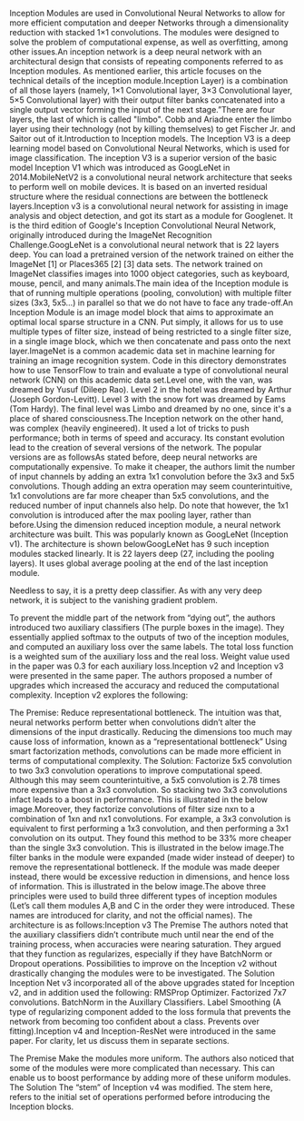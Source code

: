 Inception Modules are used in Convolutional Neural Networks to allow for more efficient computation and deeper Networks through a dimensionality reduction with stacked 1×1 convolutions. The modules were designed to solve the problem of computational expense, as well as overfitting, among other issues.An inception network is a deep neural network with an architectural design that consists of repeating components referred to as Inception modules. As mentioned earlier, this article focuses on the technical details of the inception module.Inception Layer) is a combination of all those layers (namely, 1×1 Convolutional layer, 3×3 Convolutional layer, 5×5 Convolutional layer) with their output filter banks concatenated into a single output vector forming the input of the next stage.”There are four layers, the last of which is called "limbo". Cobb and Ariadne enter the limbo layer using their technology (not by killing themselves) to get Fischer Jr. and Saitor out of it.Introduction to Inception models. The Inception V3 is a deep learning model based on Convolutional Neural Networks, which is used for image classification. The inception V3 is a superior version of the basic model Inception V1 which was introduced as GoogLeNet in 2014.MobileNetV2 is a convolutional neural network architecture that seeks to perform well on mobile devices. It is based on an inverted residual structure where the residual connections are between the bottleneck layers.Inception v3 is a convolutional neural network for assisting in image analysis and object detection, and got its start as a module for Googlenet. It is the third edition of Google's Inception Convolutional Neural Network, originally introduced during the ImageNet Recognition Challenge.GoogLeNet is a convolutional neural network that is 22 layers deep. You can load a pretrained version of the network trained on either the ImageNet [1] or Places365 [2] [3] data sets. The network trained on ImageNet classifies images into 1000 object categories, such as keyboard, mouse, pencil, and many animals.The main idea of the Inception module is that of running multiple operations (pooling, convolution) with multiple filter sizes (3x3, 5x5…) in parallel so that we do not have to face any trade-off.An Inception Module is an image model block that aims to approximate an optimal local sparse structure in a CNN. Put simply, it allows for us to use multiple types of filter size, instead of being restricted to a single filter size, in a single image block, which we then concatenate and pass onto the next layer.ImageNet is a common academic data set in machine learning for training an image recognition system. Code in this directory demonstrates how to use TensorFlow to train and evaluate a type of convolutional neural network (CNN) on this academic data set.Level one, with the van, was dreamed by Yusuf (Dileep Rao). Level 2 in the hotel was dreamed by Arthur (Joseph Gordon-Levitt). Level 3 with the snow fort was dreamed by Eams (Tom Hardy). The final level was Limbo and dreamed by no one, since it's a place of shared consciousness.The Inception network on the other hand, was complex (heavily engineered). It used a lot of tricks to push performance; both in terms of speed and accuracy. Its constant evolution lead to the creation of several versions of the network. The popular versions are as followsAs stated before, deep neural networks are computationally expensive. To make it cheaper, the authors limit the number of input channels by adding an extra 1x1 convolution before the 3x3 and 5x5 convolutions. Though adding an extra operation may seem counterintuitive, 1x1 convolutions are far more cheaper than 5x5 convolutions, and the reduced number of input channels also help. Do note that however, the 1x1 convolution is introduced after the max pooling layer, rather than before.Using the dimension reduced inception module, a neural network architecture was built. This was popularly known as GoogLeNet (Inception v1). The architecture is shown belowGoogLeNet has 9 such inception modules stacked linearly. It is 22 layers deep (27, including the pooling layers). It uses global average pooling at the end of the last inception module.

Needless to say, it is a pretty deep classifier. As with any very deep network, it is subject to the vanishing gradient problem.

To prevent the middle part of the network from “dying out”, the authors introduced two auxiliary classifiers (The purple boxes in the image). They essentially applied softmax to the outputs of two of the inception modules, and computed an auxiliary loss over the same labels. The total loss function is a weighted sum of the auxiliary loss and the real loss. Weight value used in the paper was 0.3 for each auxiliary loss.Inception v2 and Inception v3 were presented in the same paper. The authors proposed a number of upgrades which increased the accuracy and reduced the computational complexity. Inception v2 explores the following:

The Premise:
Reduce representational bottleneck. The intuition was that, neural networks perform better when convolutions didn’t alter the dimensions of the input drastically. Reducing the dimensions too much may cause loss of information, known as a “representational bottleneck”
Using smart factorization methods, convolutions can be made more efficient in terms of computational complexity.
The Solution:
Factorize 5x5 convolution to two 3x3 convolution operations to improve computational speed. Although this may seem counterintuitive, a 5x5 convolution is 2.78 times more expensive than a 3x3 convolution. So stacking two 3x3 convolutions infact leads to a boost in performance. This is illustrated in the below image.Moreover, they factorize convolutions of filter size nxn to a combination of 1xn and nx1 convolutions. For example, a 3x3 convolution is equivalent to first performing a 1x3 convolution, and then performing a 3x1 convolution on its output. They found this method to be 33% more cheaper than the single 3x3 convolution. This is illustrated in the below image.The filter banks in the module were expanded (made wider instead of deeper) to remove the representational bottleneck. If the module was made deeper instead, there would be excessive reduction in dimensions, and hence loss of information. This is illustrated in the below image.The above three principles were used to build three different types of inception modules (Let’s call them modules A,B and C in the order they were introduced. These names are introduced for clarity, and not the official names). The architecture is as follows:Inception v3
The Premise
The authors noted that the auxiliary classifiers didn’t contribute much until near the end of the training process, when accuracies were nearing saturation. They argued that they function as regularizes, especially if they have BatchNorm or Dropout operations.
Possibilities to improve on the Inception v2 without drastically changing the modules were to be investigated.
The Solution
Inception Net v3 incorporated all of the above upgrades stated for Inception v2, and in addition used the following:
RMSProp Optimizer.
Factorized 7x7 convolutions.
BatchNorm in the Auxillary Classifiers.
Label Smoothing (A type of regularizing component added to the loss formula that prevents the network from becoming too confident about a class. Prevents over fitting).Inception v4 and Inception-ResNet were introduced in the same paper. For clarity, let us discuss them in separate sections.

The Premise
Make the modules more uniform. The authors also noticed that some of the modules were more complicated than necessary. This can enable us to boost performance by adding more of these uniform modules.
The Solution
The “stem” of Inception v4 was modified. The stem here, refers to the initial set of operations performed before introducing the Inception blocks.
